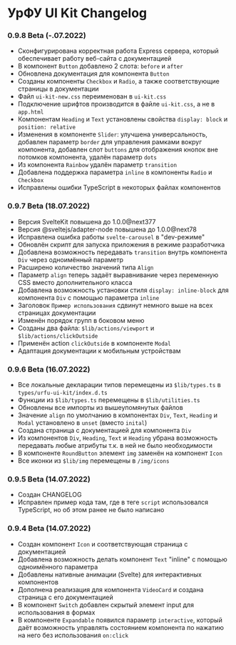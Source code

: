 # УрФУ UI Kit Changelog

### 0.9.8 Beta (-.07.2022)
- Сконфигурирована корректная работа Express сервера, который обеспечивает работу веб-сайта с документацией
- В компонент `Button` добавлено 2 слота: `before` и `after`
- Обновлена документация для компонента `Button`
- Созданы компоненты `Checkbox` и `Radio`, а также соответствующие страницы в документации
- Файл `ui-kit-new.css` переименован в `ui-kit.css`
- Подключение шрифтов производится в файле `ui-kit.css`, а не в `app.html`
- Компонентам `Heading` и `Text` установлены свойства `display: block` и `position: relative`
- Изменения в компоненте `Slider`: улучшена универсальность, добавлен параметр `border` для управления рамками вокруг компонента, добавлен слот `buttons` для отображения кнопок вне потомков компонента, удалён параметр `dots`
- Из компонента `Rainbow` удалён параметр `transition`
- Добавлена поддержка параметра `inline` в компоненты `Radio` и `Checkbox`
- Исправлены ошибки TypeScript в некоторых файлах компонентов

### 0.9.7 Beta (18.07.2022)
- Версия SvelteKit повышена до 1.0.0@next377
- Версия @sveltejs/adapter-node повышена до 1.0.0@next78
- Исправлена ошибка работы `svelte-carousel` в "dev-режиме"
- Обновлён скрипт для запуска приложения в режиме разработчика
- Добавлена возможность передавать `transition` внутрь компонента `Div` через одноимённый параметр
- Расширено количество значений типа `Align`
- Параметр `align` теперь задаёт выравнивание через переменную CSS вместо дополнительного класса
- Добавлена возможность установки стиля `display: inline-block` для компонента `Div` с помощью параметра `inline`
- Заголовок `Пример использования` сдвинут немного выше на всех страницах документации
- Изменён порядок групп в боковом меню
- Созданы два файла: `$lib/actions/viewport` и `$lib/actions/clickOutside`
- Применён action `clickOutside` в компоненте `Modal`
- Адаптация документации к мобильным устройствам

### 0.9.6 Beta (16.07.2022)
- Все локальные декларации типов перемещены из `$lib/types.ts` в `types/urfu-ui-kit/index.d.ts`
- Функции из `$lib/types.ts` перемещены в `$lib/utilities.ts`
- Обновлены все импорты из вышеупомянутых файлов
- Значение `align` по умолчанию в компонентах `Div`, `Text`, `Heading` и `Modal` установлено в `unset` (вместо `inital`)
- Создана страница с документацией для компонента `Div`
- Из компонентов `Div`, `Heading`, `Text` и `Heading` убрана возможность передавать любые атрибуты т.к. в ней не было необходимости
- В компоненте `RoundButton` элемент `img` заменён на  компонент `Icon`
- Все иконки из `$lib/img` перемещены в `/img/icons`

### 0.9.5 Beta (14.07.2022)
- Создан CHANGELOG
- Исправлен пример кода там, где в теге `script` использовался TypeScript, но об этом ранее не было написано

### 0.9.4 Beta (14.07.2022)
- Создан компонент `Icon` и соответствующая страница с документацией
- Добавлена возможность делать компонент `Text` "inline" с помощью одноимённого параметра
- Добавлены нативные анимации (Svelte) для интерактивных компонентов
- Дополнена реализация для компонента `VideoCard` и создана страница с его документацией
- В компонент `Switch` добавлен скрытый элемент input для использования в формах
- В компоненте `Expandable` появился параметр `interactive`, который даёт возможность управлять состоянием компонента по нажатию на него без использования `on:click`